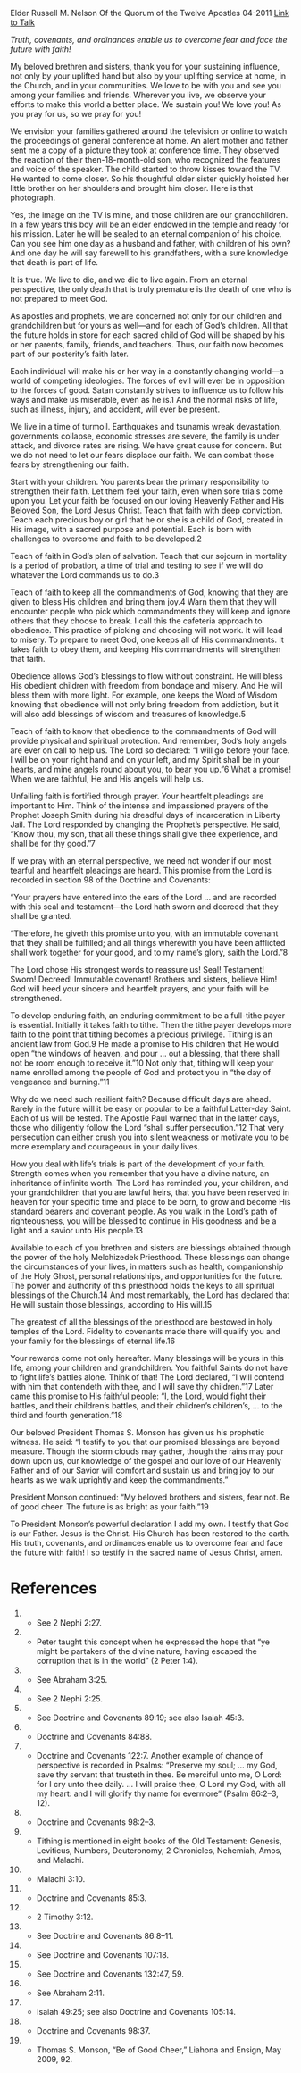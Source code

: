 Elder Russell M. Nelson
Of the Quorum of the Twelve Apostles
04-2011
[Link to Talk](https://www.churchofjesuschrist.org/study/general-conference/2011/04/face-the-future-with-faith?lang=eng)

_Truth, covenants, and ordinances enable us to overcome fear and face the future with faith!_

My beloved brethren and sisters, thank you for your sustaining influence, not only by your uplifted hand but also by your uplifting service at home, in the Church, and in your communities. We love to be with you and see you among your families and friends. Wherever you live, we observe your efforts to make this world a better place. We sustain you! We love you! As you pray for us, so we pray for you!

We envision your families gathered around the television or online to watch the proceedings of general conference at home. An alert mother and father sent me a copy of a picture they took at conference time. They observed the reaction of their then-18-month-old son, who recognized the features and voice of the speaker. The child started to throw kisses toward the TV. He wanted to come closer. So his thoughtful older sister quickly hoisted her little brother on her shoulders and brought him closer. Here is that photograph.

Yes, the image on the TV is mine, and those children are our grandchildren. In a few years this boy will be an elder endowed in the temple and ready for his mission. Later he will be sealed to an eternal companion of his choice. Can you see him one day as a husband and father, with children of his own? And one day he will say farewell to his grandfathers, with a sure knowledge that death is part of life.

It is true. We live to die, and we die to live again. From an eternal perspective, the only death that is truly premature is the death of one who is not prepared to meet God.

As apostles and prophets, we are concerned not only for our children and grandchildren but for yours as well—and for each of God’s children. All that the future holds in store for each sacred child of God will be shaped by his or her parents, family, friends, and teachers. Thus, our faith now becomes part of our posterity’s faith later.

Each individual will make his or her way in a constantly changing world—a world of competing ideologies. The forces of evil will ever be in opposition to the forces of good. Satan constantly strives to influence us to follow his ways and make us miserable, even as he is.1 And the normal risks of life, such as illness, injury, and accident, will ever be present.

We live in a time of turmoil. Earthquakes and tsunamis wreak devastation, governments collapse, economic stresses are severe, the family is under attack, and divorce rates are rising. We have great cause for concern. But we do not need to let our fears displace our faith. We can combat those fears by strengthening our faith.

Start with your children. You parents bear the primary responsibility to strengthen their faith. Let them feel your faith, even when sore trials come upon you. Let your faith be focused on our loving Heavenly Father and His Beloved Son, the Lord Jesus Christ. Teach that faith with deep conviction. Teach each precious boy or girl that he or she is a child of God, created in His image, with a sacred purpose and potential. Each is born with challenges to overcome and faith to be developed.2

Teach of faith in God’s plan of salvation. Teach that our sojourn in mortality is a period of probation, a time of trial and testing to see if we will do whatever the Lord commands us to do.3

Teach of faith to keep all the commandments of God, knowing that they are given to bless His children and bring them joy.4 Warn them that they will encounter people who pick which commandments they will keep and ignore others that they choose to break. I call this the cafeteria approach to obedience. This practice of picking and choosing will not work. It will lead to misery. To prepare to meet God, one keeps all of His commandments. It takes faith to obey them, and keeping His commandments will strengthen that faith.

Obedience allows God’s blessings to flow without constraint. He will bless His obedient children with freedom from bondage and misery. And He will bless them with more light. For example, one keeps the Word of Wisdom knowing that obedience will not only bring freedom from addiction, but it will also add blessings of wisdom and treasures of knowledge.5

Teach of faith to know that obedience to the commandments of God will provide physical and spiritual protection. And remember, God’s holy angels are ever on call to help us. The Lord so declared: “I will go before your face. I will be on your right hand and on your left, and my Spirit shall be in your hearts, and mine angels round about you, to bear you up.”6 What a promise! When we are faithful, He and His angels will help us.

Unfailing faith is fortified through prayer. Your heartfelt pleadings are important to Him. Think of the intense and impassioned prayers of the Prophet Joseph Smith during his dreadful days of incarceration in Liberty Jail. The Lord responded by changing the Prophet’s perspective. He said, “Know thou, my son, that all these things shall give thee experience, and shall be for thy good.”7

If we pray with an eternal perspective, we need not wonder if our most tearful and heartfelt pleadings are heard. This promise from the Lord is recorded in section 98 of the Doctrine and Covenants:

“Your prayers have entered into the ears of the Lord … and are recorded with this seal and testament—the Lord hath sworn and decreed that they shall be granted.

“Therefore, he giveth this promise unto you, with an immutable covenant that they shall be fulfilled; and all things wherewith you have been afflicted shall work together for your good, and to my name’s glory, saith the Lord.”8

The Lord chose His strongest words to reassure us! Seal! Testament! Sworn! Decreed! Immutable covenant! Brothers and sisters, believe Him! God will heed your sincere and heartfelt prayers, and your faith will be strengthened.

To develop enduring faith, an enduring commitment to be a full-tithe payer is essential. Initially it takes faith to tithe. Then the tithe payer develops more faith to the point that tithing becomes a precious privilege. Tithing is an ancient law from God.9 He made a promise to His children that He would open “the windows of heaven, and pour … out a blessing, that there shall not be room enough to receive it.”10 Not only that, tithing will keep your name enrolled among the people of God and protect you in “the day of vengeance and burning.”11

Why do we need such resilient faith? Because difficult days are ahead. Rarely in the future will it be easy or popular to be a faithful Latter-day Saint. Each of us will be tested. The Apostle Paul warned that in the latter days, those who diligently follow the Lord “shall suffer persecution.”12 That very persecution can either crush you into silent weakness or motivate you to be more exemplary and courageous in your daily lives.

How you deal with life’s trials is part of the development of your faith. Strength comes when you remember that you have a divine nature, an inheritance of infinite worth. The Lord has reminded you, your children, and your grandchildren that you are lawful heirs, that you have been reserved in heaven for your specific time and place to be born, to grow and become His standard bearers and covenant people. As you walk in the Lord’s path of righteousness, you will be blessed to continue in His goodness and be a light and a savior unto His people.13

Available to each of you brethren and sisters are blessings obtained through the power of the holy Melchizedek Priesthood. These blessings can change the circumstances of your lives, in matters such as health, companionship of the Holy Ghost, personal relationships, and opportunities for the future. The power and authority of this priesthood holds the keys to all spiritual blessings of the Church.14 And most remarkably, the Lord has declared that He will sustain those blessings, according to His will.15

The greatest of all the blessings of the priesthood are bestowed in holy temples of the Lord. Fidelity to covenants made there will qualify you and your family for the blessings of eternal life.16

Your rewards come not only hereafter. Many blessings will be yours in this life, among your children and grandchildren. You faithful Saints do not have to fight life’s battles alone. Think of that! The Lord declared, “I will contend with him that contendeth with thee, and I will save thy children.”17 Later came this promise to His faithful people: “I, the Lord, would fight their battles, and their children’s battles, and their children’s children’s, … to the third and fourth generation.”18

Our beloved President Thomas S. Monson has given us his prophetic witness. He said: “I testify to you that our promised blessings are beyond measure. Though the storm clouds may gather, though the rains may pour down upon us, our knowledge of the gospel and our love of our Heavenly Father and of our Savior will comfort and sustain us and bring joy to our hearts as we walk uprightly and keep the commandments.”

President Monson continued: “My beloved brothers and sisters, fear not. Be of good cheer. The future is as bright as your faith.”19

To President Monson’s powerful declaration I add my own. I testify that God is our Father. Jesus is the Christ. His Church has been restored to the earth. His truth, covenants, and ordinances enable us to overcome fear and face the future with faith! I so testify in the sacred name of Jesus Christ, amen.

# References
1. - See 2 Nephi 2:27.
2. - Peter taught this concept when he expressed the hope that “ye might be partakers of the divine nature, having escaped the corruption that is in the world” (2 Peter 1:4).
3. - See Abraham 3:25.
4. - See 2 Nephi 2:25.
5. - See Doctrine and Covenants 89:19; see also Isaiah 45:3.
6. - Doctrine and Covenants 84:88.
7. - Doctrine and Covenants 122:7. Another example of change of perspective is recorded in Psalms: “Preserve my soul; … my God, save thy servant that trusteth in thee. Be merciful unto me, O Lord: for I cry unto thee daily. … I will praise thee, O Lord my God, with all my heart: and I will glorify thy name for evermore” (Psalm 86:2–3, 12).
8. - Doctrine and Covenants 98:2–3.
9. - Tithing is mentioned in eight books of the Old Testament: Genesis, Leviticus, Numbers, Deuteronomy, 2 Chronicles, Nehemiah, Amos, and Malachi.
10. - Malachi 3:10.
11. - Doctrine and Covenants 85:3.
12. - 2 Timothy 3:12.
13. - See Doctrine and Covenants 86:8–11.
14. - See Doctrine and Covenants 107:18.
15. - See Doctrine and Covenants 132:47, 59.
16. - See Abraham 2:11.
17. - Isaiah 49:25; see also Doctrine and Covenants 105:14.
18. - Doctrine and Covenants 98:37.
19. - Thomas S. Monson, “Be of Good Cheer,” Liahona and Ensign, May 2009, 92.